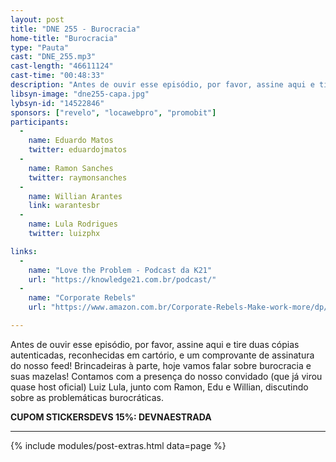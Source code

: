 ```yaml
---
layout: post
title: "DNE 255 - Burocracia"
home-title: "Burocracia"
type: "Pauta"
cast: "DNE_255.mp3"
cast-length: "46611124"
cast-time: "00:48:33"
description: "Antes de ouvir esse episódio, por favor, assine aqui e tire duas cópias autenticadas, reconhecidas em cartório, e um comprovante de assinatura do nosso feed! Brincadeiras à parte, hoje vamos falar sobre burocracia e suas mazelas! Contamos com a presença do nosso convidado (que já virou quase host oficial) Luiz Lula, junto com Ramon, Edu e Willian, discutindo sobre as problemáticas burocráticas."
libsyn-image: "dne255-capa.jpg"
lybsyn-id: "14522846"
sponsors: ["revelo", "locawebpro", "promobit"]
participants:
  -
    name: Eduardo Matos
    twitter: eduardojmatos
  -
    name: Ramon Sanches
    twitter: raymonsanches
  -
    name: Willian Arantes
    link: warantesbr
  -
    name: Lula Rodrigues
    twitter: luizphx

links:
  -
    name: "Love the Problem - Podcast da K21"
    url: "https://knowledge21.com.br/podcast/"
  -
    name: "Corporate Rebels"
    url: "https://www.amazon.com.br/Corporate-Rebels-Make-work-more/dp/9083004805"

---
```


Antes de ouvir esse episódio, por favor, assine aqui e tire duas cópias autenticadas, reconhecidas em cartório, e um comprovante de assinatura do nosso feed! Brincadeiras à parte, hoje vamos falar sobre burocracia e suas mazelas! Contamos com a presença do nosso convidado (que já virou quase host oficial) Luiz Lula, junto com Ramon, Edu e Willian, discutindo sobre as problemáticas burocráticas.

<strong>CUPOM STICKERSDEVS 15%: DEVNAESTRADA</strong>

---

{% include modules/post-extras.html data=page %}
